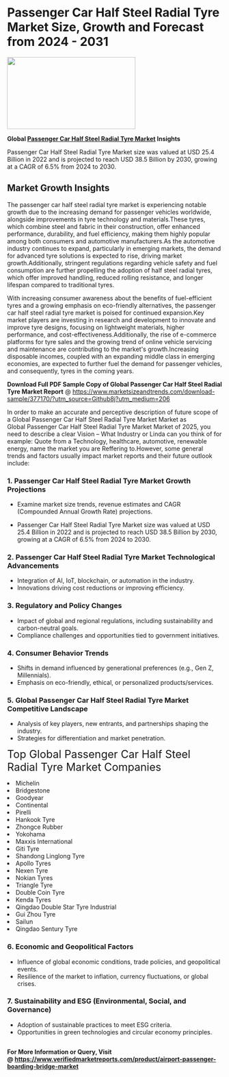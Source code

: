 <H1>Passenger Car Half Steel Radial Tyre Market Size, Growth and Forecast from 2024 - 2031</H1><img class="aligncenter size-medium wp-image-584254" src="https://thirdeyenews.in/wp-content/uploads/2024/09/Global-Market-Research-300x168.jpeg" alt="" width="300" height="168" /><p><strong>Global&nbsp;<a href="https://www.marketsizeandtrends.com/download-sample/377170/?utm_source=Github8j?utm_medium=206">Passenger Car Half Steel Radial Tyre Market</a> Insights</strong></p><p>Passenger Car Half Steel Radial Tyre Market size was valued at USD 25.4 Billion in 2022 and is projected to reach USD 38.5 Billion by 2030, growing at a CAGR of 6.5% from 2024 to 2030.</p><p><h2>Market Growth Insights</h2> <p>The passenger car half steel radial tyre market is experiencing notable growth due to the increasing demand for passenger vehicles worldwide, alongside improvements in tyre technology and materials.These tyres, which combine steel and fabric in their construction, offer enhanced performance, durability, and fuel efficiency, making them highly popular among both consumers and automotive manufacturers.As the automotive industry continues to expand, particularly in emerging markets, the demand for advanced tyre solutions is expected to rise, driving market growth.Additionally, stringent regulations regarding vehicle safety and fuel consumption are further propelling the adoption of half steel radial tyres, which offer improved handling, reduced rolling resistance, and longer lifespan compared to traditional tyres.</p> <p>With increasing consumer awareness about the benefits of fuel-efficient tyres and a growing emphasis on eco-friendly alternatives, the passenger car half steel radial tyre market is poised for continued expansion.Key market players are investing in research and development to innovate and improve tyre designs, focusing on lightweight materials, higher performance, and cost-effectiveness.Additionally, the rise of e-commerce platforms for tyre sales and the growing trend of online vehicle servicing and maintenance are contributing to the market's growth.Increasing disposable incomes, coupled with an expanding middle class in emerging economies, are expected to further fuel the demand for passenger vehicles, and consequently, tyres in the coming years.</p> <p><span class=""><strong>Download Full PDF Sample Copy of Global Passenger Car Half Steel Radial Tyre Market Report</strong> @ <a href="https://www.marketsizeandtrends.com/download-sample/377170/?utm_source=Github8j?utm_medium=206" target="_blank">https://www.marketsizeandtrends.com/download-sample/377170/?utm_source=Github8j?utm_medium=206</a></span></p><p>In order to make an accurate and perceptive description of future scope of a Global&nbsp;Passenger Car Half Steel Radial Tyre Market Market as Global&nbsp;Passenger Car Half Steel Radial Tyre Market Market of 2025, you need to describe a clear Vision &ndash; What Industry or Linda can you think of for example: Quote from a Technology, healthcare, automotive, renewable energy, name the market you are Reffering to.However, some general trends and factors usually impact market reports and their future outlook include:</p><h3>1.&nbsp;<strong>Passenger Car Half Steel Radial Tyre Market Growth Projections</strong></h3><ul><li>Examine market size trends, revenue estimates and CAGR (Compounded Annual Growth Rate) projections.</li><li><p>Passenger Car Half Steel Radial Tyre Market size was valued at USD 25.4 Billion in 2022 and is projected to reach USD 38.5 Billion by 2030, growing at a CAGR of 6.5% from 2024 to 2030.</p></li></ul><h3>2.&nbsp;<strong>Passenger Car Half Steel Radial Tyre Market Technological Advancements</strong></h3><ul><li>Integration of AI, IoT, blockchain, or automation in the industry.</li><li>Innovations driving cost reductions or improving efficiency.</li></ul><h3>3.&nbsp;<strong>Regulatory and Policy Changes</strong></h3><ul><li>Impact of global and regional regulations, including sustainability and carbon-neutral goals.</li><li>Compliance challenges and opportunities tied to government initiatives.</li></ul><h3>4.&nbsp;<strong>Consumer Behavior Trends</strong></h3><ul><li>Shifts in demand influenced by generational preferences (e.g., Gen Z, Millennials).</li><li>Emphasis on eco-friendly, ethical, or personalized products/services.</li></ul><h3>5.&nbsp;<strong>Global Passenger Car Half Steel Radial Tyre Market Competitive Landscape</strong></h3><ul><li>Analysis of key players, new entrants, and partnerships shaping the industry.</li><li>Strategies for differentiation and market penetration.</li></ul><p data-pm-slice="1 1 []"><span style="color: inherit; font-family: inherit; font-size: 25px;">Top Global Passenger Car Half Steel Radial Tyre Market Companies</span></p><div class="" data-test-id=""><p><li>Michelin</li><li> Bridgestone</li><li> Goodyear</li><li> Continental</li><li> Pirelli</li><li> Hankook Tyre</li><li> Zhongce Rubber</li><li> Yokohama</li><li> Maxxis International</li><li> Giti Tyre</li><li> Shandong Linglong Tyre</li><li> Apollo Tyres</li><li> Nexen Tyre</li><li> Nokian Tyres</li><li> Triangle Tyre</li><li> Double Coin Tyre</li><li> Kenda Tyres</li><li> Qingdao Double Star Tyre Industrial</li><li> Gui Zhou Tyre</li><li> Sailun</li><li> Qingdao Sentury Tyre</li></p></div><h3>6.&nbsp;<strong>Economic and Geopolitical Factors</strong></h3><ul><li>Influence of global economic conditions, trade policies, and geopolitical events.</li><li>Resilience of the market to inflation, currency fluctuations, or global crises.</li></ul><h3>7.&nbsp;<strong>Sustainability and ESG (Environmental, Social, and Governance)</strong></h3><ul><li>Adoption of sustainable practices to meet ESG criteria.</li><li>Opportunities in green technologies and circular economy principles.</li></ul><h2><strong style="font-size: 14px;">For More Information or Query, Visit @&nbsp;</strong><a style="background-color: #ffffff; font-size: 14px;" href="https://www.marketsizeandtrends.com/report/passenger-car-half-steel-radial-tyre-market/" target="_blank">https://www.verifiedmarketreports.com/product/airport-passenger-boarding-bridge-market</a></h2>